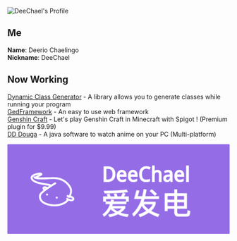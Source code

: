 ![DeeChael's Profile](https://github-readme-stats.vercel.app/api?username=DeeChael&show_icons=true&theme=radical)
## Me
**Name**: Deerio Chaelingo\
**Nickname**: DeeChael

## Now Working
[Dynamic Class Generator](https://github.com/DeeChael/DynamicClassGenerator) - A library allows you to generate classes while running your program\
[GedFramework](https://github.com/DeeChael/DynamicClassGenerator) - An easy to use web framework\
[Genshin Craft](https://github.com/GedStudio/Genshin-Craft) - Let's play Genshin Craft in Minecraft with Spigot ! (Premium plugin for $9.99)\
[DD Douga](https://github.com/DeeChael/DDDouga) - A java software to watch anime on your PC (Multi-platform)


[![DeeChael's Afdian](https://github.com/DeeChael/DeeChael/blob/master/deechael_afd.png?raw=true)](https://afdian.net/a/GedStudio)
